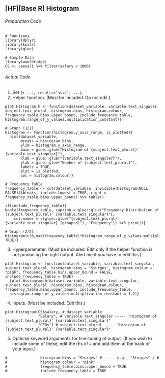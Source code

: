 ## \[HF\]\[Base R\] Histogram
###### Preparation Code
```
# Functions
library(dplyr)
library(knitr)
library(glue)

# Sample Data
library(wooldridge)
CS <- ceosal1 %>% filter(salary < 1000)
```
###### Actual Code
1. Set `{r ..., results="asis", ...}`.
2. Helper function. (Must be included. Do not edit.)
```
plot.Histogram.h <- function(dataset_variable, variable.text_singular, subject.text_plural, histogram.bins, histogram.colour, frequency_table.bins.upper_bound, include_frequency_table, histogram.range_of_y_values.multiplication_constant){

# Graph (1/2)
histogram <- function(histogram.y_axis_range, is_plotted){
  hist(dataset_variable,
       breaks = histogram.bins,
       ylim = histogram.y_axis_range,
       main = glue::glue("Histogram of {subject.text_plural}' {variable.text_singular}"),
       xlab = glue::glue("{variable.text_singular}"),
       ylab = glue::glue("Number of {subject.text_plural}"),
       labels = TRUE,
       plot = is_plotted,
       col = histogram.colour)}

# Frequency Table
frequency_table <- cut(dataset_variable, invisible(histogram(NULL, FALSE))$breaks, include.lowest = TRUE, right = frequency_table.bins.upper_bound) %>% table() 

if(include_frequency_table){
kable(frequency_table, caption = glue::glue("Frequency Distribution of {subject.text_plural}' {variable.text_singular}"),
    col.names = c(glue::glue("{subject.text_plural}' {variable.text_singular} (grouped)"), "Frequency")) %>% print()}

# Graph (2/2)
histogram(c(0,max(frequency_table)*histogram.range_of_y_values.multiplication_constant), TRUE)}
```
3. Hyperparameter. (Must be included. Edit only if the helper function is not producing the right output. Alert me if you have to edit this.)
```
plot.Histogram <- function(dataset_variable, variable.text_singular, subject.text_plural, histogram.bins = "Sturges", histogram.colour = "pink", frequency_table.bins.upper_bound = FALSE, include_frequency_table = TRUE)
  {plot.Histogram.h(dataset_variable, variable.text_singular, subject.text_plural, histogram.bins, histogram.colour, frequency_table.bins.upper_bound, include_frequency_table,
  histogram.range_of_y_values.multiplication_constant = 1.2)}
```
4. Inputs. (Must be included. Edit this.)
```
plot.Histogram(CS$salary, # dataset_variable
               "Salary", # variable.text_singular ----- "Histogram of {subject.text_plural}' {variable.text_singular}"
               "CEOs") # subject.text_plural ----- "Histogram of {subject.text_plural}' {variable.text_singular}"
```
5. Optional keyword arguments for fine-tuning of output. (If you wish to include some of these, edit the rhs of `=` and add them at the back of your input.)
```
#               histogram.bins = "Sturges" # ----- e.g., "Sturges" / 6
#               histogram.colour = "pink"
#               frequency_table.bins.upper_bound = TRUE
#               include_frequency_table = TRUE
```
